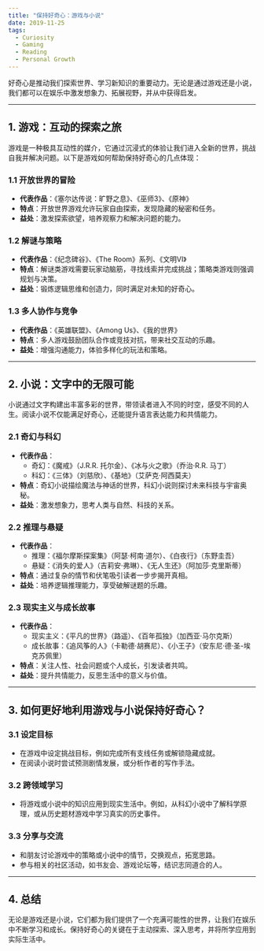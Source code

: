 ```yaml
---
title: "保持好奇心：游戏与小说"
date: 2019-11-25
tags:
  - Curiosity
  - Gaming
  - Reading
  - Personal Growth
---
```


好奇心是推动我们探索世界、学习新知识的重要动力。无论是通过游戏还是小说，我们都可以在娱乐中激发想象力、拓展视野，并从中获得启发。

---

## 1. 游戏：互动的探索之旅

游戏是一种极具互动性的媒介，它通过沉浸式的体验让我们进入全新的世界，挑战自我并解决问题。以下是游戏如何帮助保持好奇心的几点体现：

### 1.1 开放世界的冒险

- **代表作品**：《塞尔达传说：旷野之息》、《巫师3》、《原神》
- **特点**：开放世界游戏允许玩家自由探索，发现隐藏的秘密和任务。
- **益处**：激发探索欲望，培养观察力和解决问题的能力。

### 1.2 解谜与策略

- **代表作品**：《纪念碑谷》、《The Room》系列、《文明VI》
- **特点**：解谜类游戏需要玩家动脑筋，寻找线索并完成挑战；策略类游戏则强调规划与决策。
- **益处**：锻炼逻辑思维和创造力，同时满足对未知的好奇心。

### 1.3 多人协作与竞争

- **代表作品**：《英雄联盟》、《Among Us》、《我的世界》
- **特点**：多人游戏鼓励团队合作或竞技对抗，带来社交互动的乐趣。
- **益处**：增强沟通能力，体验多样化的玩法和策略。

---

## 2. 小说：文字中的无限可能

小说通过文字构建出丰富多彩的世界，带领读者进入不同的时空，感受不同的人生。阅读小说不仅能满足好奇心，还能提升语言表达能力和共情能力。

### 2.1 奇幻与科幻

- **代表作品**：
  - 奇幻：《魔戒》（J.R.R. 托尔金）、《冰与火之歌》（乔治·R.R. 马丁）
  - 科幻：《三体》（刘慈欣）、《基地》（艾萨克·阿西莫夫）
- **特点**：奇幻小说描绘魔法与神话的世界，科幻小说则探讨未来科技与宇宙奥秘。
- **益处**：激发想象力，思考人类与自然、科技的关系。

### 2.2 推理与悬疑

- **代表作品**：
  - 推理：《福尔摩斯探案集》（阿瑟·柯南·道尔）、《白夜行》（东野圭吾）
  - 悬疑：《消失的爱人》（吉莉安·弗琳）、《无人生还》（阿加莎·克里斯蒂）
- **特点**：通过复杂的情节和伏笔吸引读者一步步揭开真相。
- **益处**：培养逻辑推理能力，享受破解谜题的乐趣。

### 2.3 现实主义与成长故事

- **代表作品**：
  - 现实主义：《平凡的世界》（路遥）、《百年孤独》（加西亚·马尔克斯）
  - 成长故事：《追风筝的人》（卡勒德·胡赛尼）、《小王子》（安东尼·德·圣-埃克苏佩里）
- **特点**：关注人性、社会问题或个人成长，引发读者共鸣。
- **益处**：提升共情能力，反思生活中的意义与价值。

---

## 3. 如何更好地利用游戏与小说保持好奇心？

### 3.1 设定目标

- 在游戏中设定挑战目标，例如完成所有支线任务或解锁隐藏成就。
- 在阅读小说时尝试预测剧情发展，或分析作者的写作手法。

### 3.2 跨领域学习

- 将游戏或小说中的知识应用到现实生活中。例如，从科幻小说中了解科学原理，或从历史题材游戏中学习真实的历史事件。

### 3.3 分享与交流

- 和朋友讨论游戏中的策略或小说中的情节，交换观点，拓宽思路。
- 参与相关的社区活动，如书友会、游戏论坛等，结识志同道合的人。

---

## 4. 总结

无论是游戏还是小说，它们都为我们提供了一个充满可能性的世界，让我们在娱乐中不断学习和成长。保持好奇心的关键在于主动探索、深入思考，并将所学应用到实际生活中。

